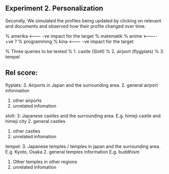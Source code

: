 Experiment 2. Personalization
-------------------------------
Secondly, We simulated the profiles being updated by
clicking on relevant and documents and observed how their profile changed over time.


% amerika <--- -ve impact for the target
% matematik
% anime  <---- +ve ?
% programming
% kina  <--- -ve impact for the target

% Three queries to be tested
% 1. castle (Slott)
% 2. airport (flygplats)
% 3. tempel

<!--  -->
Rel score:
----------
flyplats:
3. Airports in Japan and the surrounding area.
2. general airport information
1. other airports
0. unrelated infomation
<!--  -->
slott:
3. Japanese castles and the surrounding area. E.g. himeji castle and himeji city
2. general castles
1. other castles
0. unrelated infomation
<!--  -->
tempel:
3. Japanese temples / temples in japan and the surrounding area. E.g. Kyoto, Osaka
2. general temples information E.g. buddhism
1. Other temples in other regions
0. unrelated infomation